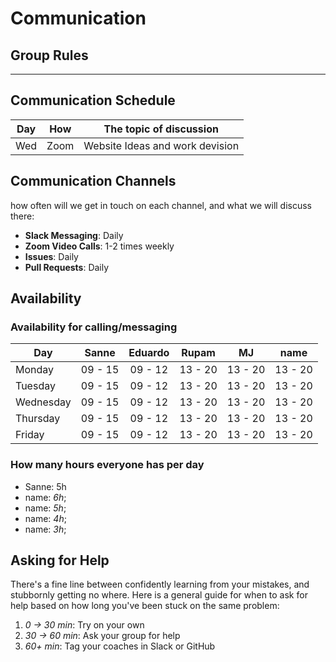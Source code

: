 # Communication

## Group Rules

<!-- any general rules you'd like to set for your group? -->

---

## Communication Schedule

| Day | How  | The topic of discussion         |
| --- | :--: | ------------------------------- |
| Wed | Zoom | Website Ideas and work devision |

## Communication Channels

how often will we get in touch on each channel, and what we will discuss there:

- **Slack Messaging**: Daily
- **Zoom Video Calls**: 1-2 times weekly
- **Issues**: Daily
- **Pull Requests**: Daily

## Availability

### Availability for calling/messaging

| Day       |  Sanne  | Eduardo |  Rupam  |   MJ    |  name   |
| --------- | :-----: | :-----: | :-----: | :-----: | :-----: |
| Monday    | 09 - 15 | 09 - 12 | 13 - 20 | 13 - 20 | 13 - 20 |
| Tuesday   | 09 - 15 | 09 - 12 | 13 - 20 | 13 - 20 | 13 - 20 |
| Wednesday | 09 - 15 | 09 - 12 | 13 - 20 | 13 - 20 | 13 - 20 |
| Thursday  | 09 - 15 | 09 - 12 | 13 - 20 | 13 - 20 | 13 - 20 |
| Friday    | 09 - 15 | 09 - 12 | 13 - 20 | 13 - 20 | 13 - 20 |

### How many hours everyone has per day

- Sanne: 5h
- name: _6h_;
- name: _5h_;
- name: _4h_;
- name: _3h_;

## Asking for Help

There's a fine line between confidently learning from your mistakes, and
stubbornly getting no where. Here is a general guide for when to ask for help
based on how long you've been stuck on the same problem:

1. _0 -> 30 min_: Try on your own
2. _30 -> 60 min_: Ask your group for help
3. _60+ min_: Tag your coaches in Slack or GitHub
